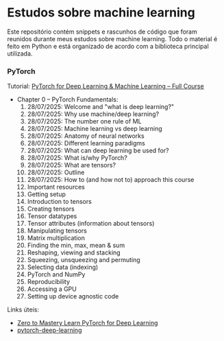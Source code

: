 # Estudos sobre machine learning

Este repositório contém snippets e rascunhos de código que foram reunidos durante meus estudos sobre machine learning. Todo o material é feito em Python e está organizado de acordo com a biblioteca principal utilizada.

### PyTorch

Tutorial: [PyTorch for Deep Learning & Machine Learning – Full Course](https://www.youtube.com/watch?v=V_xro1bcAuA)

* Chapter 0 – PyTorch Fundamentals:
  1. 28/07/2025: Welcome and "what is deep learning?"
  2. 28/07/2025: Why use machine/deep learning?
  2. 28/07/2025: The number one rule of ML
  3. 28/07/2025: Machine learning vs deep learning
  4. 28/07/2025: Anatomy of neural networks
  5. 28/07/2025: Different learning paradigms
  6. 28/07/2025: What can deep learning be used for?
  7. 28/07/2025: What is/why PyTorch?
  8. 28/07/2025: What are tensors?
  9. 28/07/2025: Outline
  10. 28/07/2025: How to (and how not to) approach this course
  11. Important resources
  12. Getting setup
  13. Introduction to tensors
  14. Creating tensors
  17. Tensor datatypes
  18. Tensor attributes (information about tensors)
  19. Manipulating tensors
  20. Matrix multiplication
  23. Finding the min, max, mean & sum
  25. Reshaping, viewing and stacking
  26. Squeezing, unsqueezing and permuting
  27. Selecting data (indexing)
  28. PyTorch and NumPy
  29. Reproducibility
  30. Accessing a GPU
  31. Setting up device agnostic code

Links úteis:

* [Zero to Mastery Learn PyTorch for Deep Learning](https://www.learnpytorch.io/)
* [pytorch-deep-learning](https://github.com/mrdbourke/pytorch-deep-learning)

